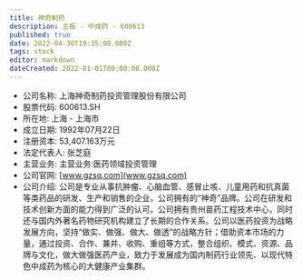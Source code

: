 ```yaml
---
title: 神奇制药
description: 主板 - 中成药 - 600613
published: true
date: 2022-04-30T19:35:08.000Z
tags: stock
editor: markdown
dateCreated: 2022-01-01T00:00:00.000Z
---
```


- 公司名称: 上海神奇制药投资管理股份有限公司
- 股票代码: 600613.SH
- 所在地: 上海 - 上海市
- 成立日期: 1992年07月22日
- 注册资本: 53,407.163万元
- 法定代表人: 张芝庭
- 主营业务: 主营业务:医药领域投资管理
- 公司官网: [www.gzsq.com](www.gzsq.com)
- 公司介绍: 公司是专业从事抗肿瘤、心脑血管、感冒止咳、儿童用药和抗真菌等类药品的研发、生产和销售的企业，公司拥有的“神奇”品牌。公司在研发和技术创新方面的能力得到广泛的认可。公司拥有贵州苗药工程技术中心，同时还与国内外著名药物研究机构建立了长期的合作关系。公司以医药投资为战略发展方向，坚持“做实、做强、做大、做透”的战略方针；借助资本市场的力量，通过投资、合作、兼并、收购、重组等方式，整合组织、模式、资源、品牌与文化，做大做强医药产业，致力于发展成为国内制药行业领先、以现代特色中成药为核心的大健康产业集群。


